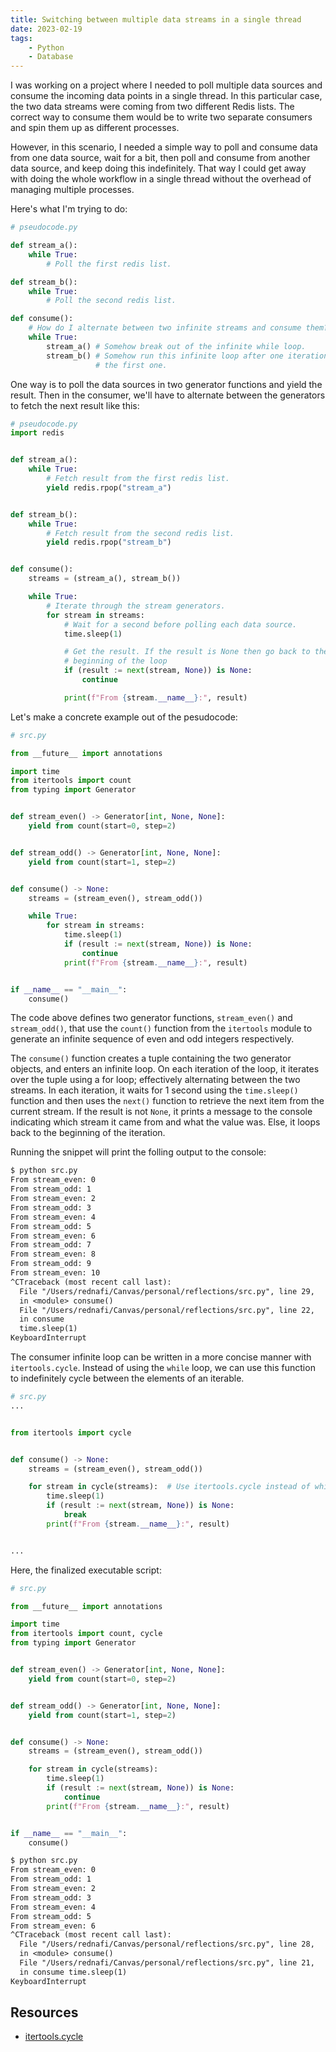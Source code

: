 ```yaml
---
title: Switching between multiple data streams in a single thread
date: 2023-02-19
tags:
    - Python
    - Database
---
```


I was working on a project where I needed to poll multiple data sources and consume the
incoming data points in a single thread. In this particular case, the two data streams
were coming from two different Redis lists. The correct way to consume them would be to
write two separate consumers and spin them up as different processes.

However, in this scenario, I needed a simple way to poll and consume data from one data
source, wait for a bit, then poll and consume from another data source, and keep doing
this indefinitely. That way I could get away with doing the whole workflow in a single
thread without the overhead of managing multiple processes.

Here's what I'm trying to do:

```python
# pseudocode.py

def stream_a():
    while True:
        # Poll the first redis list.

def stream_b():
    while True:
        # Poll the second redis list.

def consume():
    # How do I alternate between two infinite streams and consume them?
    while True:
        stream_a() # Somehow break out of the infinite while loop.
        stream_b() # Somehow run this infinite loop after one iteration of
                   # the first one.
```

One way is to poll the data sources in two generator functions and yield the result.
Then in the consumer, we'll have to alternate between the generators to fetch the next
result like this:

```python
# pseudocode.py
import redis


def stream_a():
    while True:
        # Fetch result from the first redis list.
        yield redis.rpop("stream_a")


def stream_b():
    while True:
        # Fetch result from the second redis list.
        yield redis.rpop("stream_b")


def consume():
    streams = (stream_a(), stream_b())

    while True:
        # Iterate through the stream generators.
        for stream in streams:
            # Wait for a second before polling each data source.
            time.sleep(1)

            # Get the result. If the result is None then go back to the
            # beginning of the loop
            if (result := next(stream, None)) is None:
                continue

            print(f"From {stream.__name__}:", result)
```

Let's make a concrete example out of the pesudocode:

```python
# src.py

from __future__ import annotations

import time
from itertools import count
from typing import Generator


def stream_even() -> Generator[int, None, None]:
    yield from count(start=0, step=2)


def stream_odd() -> Generator[int, None, None]:
    yield from count(start=1, step=2)


def consume() -> None:
    streams = (stream_even(), stream_odd())

    while True:
        for stream in streams:
            time.sleep(1)
            if (result := next(stream, None)) is None:
                continue
            print(f"From {stream.__name__}:", result)


if __name__ == "__main__":
    consume()
```

The code above defines two generator functions, `stream_even()` and `stream_odd()`, that
use the `count()` function from the `itertools` module to generate an infinite sequence
of even and odd integers respectively.

The `consume()` function creates a tuple containing the two generator objects, and
enters an infinite loop. On each iteration of the loop, it iterates over the tuple using
a for loop; effectively alternating between the two streams. In each iteration, it waits
for 1 second using the `time.sleep()` function and then uses the `next()` function to
retrieve the next item from the current stream. If the result is not `None`, it prints
a message to the console indicating which stream it came from and what the value was.
Else, it loops back to the beginning of the iteration.

Running the snippet will print the folling output to the console:

```txt
$ python src.py
From stream_even: 0
From stream_odd: 1
From stream_even: 2
From stream_odd: 3
From stream_even: 4
From stream_odd: 5
From stream_even: 6
From stream_odd: 7
From stream_even: 8
From stream_odd: 9
From stream_even: 10
^CTraceback (most recent call last):
  File "/Users/rednafi/Canvas/personal/reflections/src.py", line 29,
  in <module> consume()
  File "/Users/rednafi/Canvas/personal/reflections/src.py", line 22,
  in consume
  time.sleep(1)
KeyboardInterrupt
```

The consumer infinite loop can be written in a more concise manner with
`itertools.cycle`. Instead of using the `while` loop, we can use this function to
indefinitely cycle between the elements of an iterable.

```python
# src.py
...


from itertools import cycle


def consume() -> None:
    streams = (stream_even(), stream_odd())

    for stream in cycle(streams):  # Use itertools.cycle instead of while ...
        time.sleep(1)
        if (result := next(stream, None)) is None:
            break
        print(f"From {stream.__name__}:", result)


...
```

Here, the finalized executable script:

```python
# src.py

from __future__ import annotations

import time
from itertools import count, cycle
from typing import Generator


def stream_even() -> Generator[int, None, None]:
    yield from count(start=0, step=2)


def stream_odd() -> Generator[int, None, None]:
    yield from count(start=1, step=2)


def consume() -> None:
    streams = (stream_even(), stream_odd())

    for stream in cycle(streams):
        time.sleep(1)
        if (result := next(stream, None)) is None:
            continue
        print(f"From {stream.__name__}:", result)


if __name__ == "__main__":
    consume()
```

```txt
$ python src.py
From stream_even: 0
From stream_odd: 1
From stream_even: 2
From stream_odd: 3
From stream_even: 4
From stream_odd: 5
From stream_even: 6
^CTraceback (most recent call last):
  File "/Users/rednafi/Canvas/personal/reflections/src.py", line 28,
  in <module> consume()
  File "/Users/rednafi/Canvas/personal/reflections/src.py", line 21,
  in consume time.sleep(1)
KeyboardInterrupt
```

## Resources

* [itertools.cycle][itertools-cycle]

[itertools-cycle]: https://docs.python.org/3/library/itertools.html#itertools.cycle
